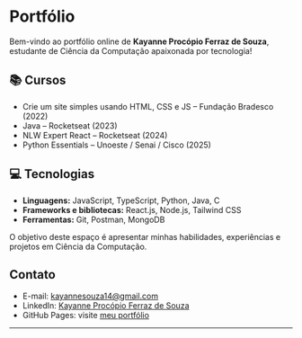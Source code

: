 
# Portfólio

Bem-vindo ao portfólio online de **Kayanne Procópio Ferraz de Souza**, estudante de Ciência da Computação apaixonada por tecnologia!

## 📚 Cursos
- Crie um site simples usando HTML, CSS e JS – Fundação Bradesco (2022)  
- Java – Rocketseat (2023)  
- NLW Expert React – Rocketseat (2024)  
- Python Essentials – Unoeste / Senai / Cisco (2025)  

## 💻 Tecnologias
- **Linguagens:** JavaScript, TypeScript, Python, Java, C  
- **Frameworks e bibliotecas:** React.js, Node.js, Tailwind CSS  
- **Ferramentas:** Git, Postman, MongoDB  

O objetivo deste espaço é apresentar minhas habilidades, experiências e projetos em Ciência da Computação.  


## Contato

- E-mail: kayannesouza14@gmail.com  
- LinkedIn: [Kayanne Procópio Ferraz de Souza](https://www.linkedin.com/in/kayanne-proc%C3%B3pio/)  
- GitHub Pages: visite [meu portfólio](https://kayferraz.github.io/portfolio/public/src/)

---





